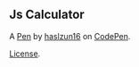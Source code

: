 Js Calculator
-------------


A [Pen](https://codepen.io/haslzun16/pen/OJMYwRa) by [haslzun16](https://codepen.io/haslzun16) on [CodePen](https://codepen.io).

[License](https://codepen.io/haslzun16/pen/OJMYwRa/license).